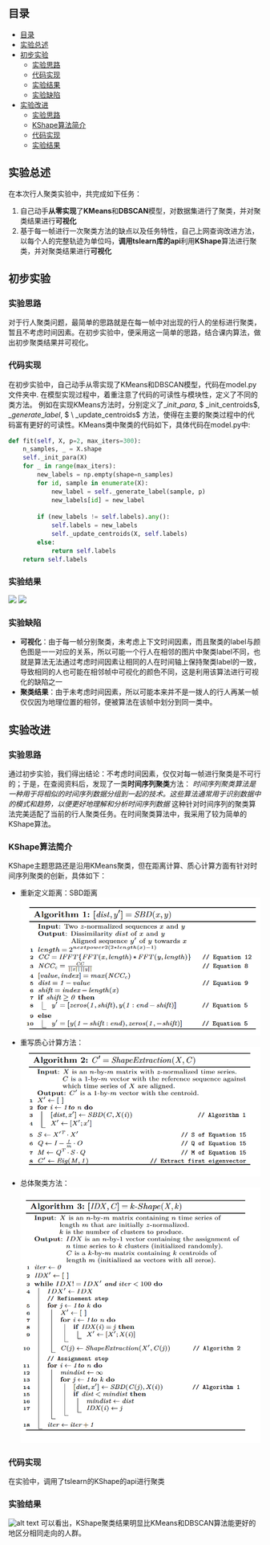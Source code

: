 ## 目录
- [目录](#目录)
- [实验总述](#实验总述)
- [初步实验](#初步实验)
  - [实验思路](#实验思路)
  - [代码实现](#代码实现)
  - [实验结果](#实验结果)
  - [实验缺陷](#实验缺陷)
- [实验改进](#实验改进)
  - [实验思路](#实验思路-1)
  - [KShape算法简介](#kshape算法简介)
  - [代码实现](#代码实现-1)
  - [实验结果](#实验结果-1)

## 实验总述
在本次行人聚类实验中，共完成如下任务：
1. 自己动手**从零实现**了**KMeans**和**DBSCAN**模型，对数据集进行了聚类，并对聚类结果进行**可视化**
2. 基于每一帧进行一次聚类方法的缺点以及任务特性，自己上网查询改进方法，以每个人的完整轨迹为单位吗，**调用tslearn库的api**利用**KShape**算法进行聚类，并对聚类结果进行**可视化**

## 初步实验
### 实验思路
对于行人聚类问题，最简单的思路就是在每一帧中对出现的行人的坐标进行聚类，暂且不考虑时间因素。在初步实验中，便采用这一简单的思路，结合课内算法，做出初步聚类结果并可视化。

### 代码实现
在初步实验中，自己动手从零实现了KMeans和DBSCAN模型，代码在model.py文件夹中.
在模型实现过程中，着重注意了代码的可读性与模块性，定义了不同的类方法。
例如在实现KMeans方法时，分别定义了$\_init\_para$, $ \_init\_centroids$, $\_generate\_label$, $ \ \_update\_centroids$ 方法，使得在主要的聚类过程中的代码富有更好的可读性。KMeans类中聚类的代码如下，具体代码在model.py中:
```python
def fit(self, X, p=2, max_iters=300):
    n_samples, _ = X.shape
    self._init_para(X)
    for _ in range(max_iters):
        new_labels = np.empty(shape=n_samples)
        for id, sample in enumerate(X):
            new_label = self._generate_label(sample, p)
            new_labels[id] = new_label

        if (new_labels != self.labels).any():
            self.labels = new_labels
            self._update_centroids(X, self.labels)
        else:
            return self.labels
    return self.labels
```

### 实验结果
<img src="./video/KMeans.gif?raw=true" width="400"/>
<img src="./video/DBSCAN.gif?raw=true" width="400"/>

### 实验缺陷
- **可视化**：由于每一帧分别聚类，未考虑上下文时间因素，而且聚类的label与颜色图是一一对应的关系，所以可能一个行人在相邻的图片中聚类label不同，也就是算法无法通过考虑时间因素让相同的人在时间轴上保持聚类label的一致，导致相同的人也可能在相邻帧中可视化的颜色不同，这是利用该算法进行可视化的缺陷之一
- **聚类结果**：由于未考虑时间因素，所以可能本来并不是一拨人的行人再某一帧仅仅因为地理位置的相邻，便被算法在该帧中划分到同一类中。

## 实验改进
### 实验思路
通过初步实验，我们得出结论：不考虑时间因素，仅仅对每一帧进行聚类是不可行的；于是，在查阅资料后，发现了一类**时间序列聚类**方法：
*时间序列聚类算法是一种用于将相似的时间序列数据分组到一起的技术。这些算法通常用于识别数据中的模式和趋势，以便更好地理解和分析时间序列数据*
这种针对时间序列的聚类算法完美适配了当前的行人聚类任务。在时间聚类算法中，我采用了较为简单的KShape算法。

### KShape算法简介
KShape主题思路还是沿用KMeans聚类，但在距离计算、质心计算方面有针对时间序列聚类的创新，具体如下：
- 重新定义距离：SBD距离
![alt text](images/report/image.png)
- 重写质心计算方法：
![alt text](images/report/image-1.png)
- 总体聚类方法：
![alt text](images/report/image-2.png)

### 代码实现
在实验中，调用了tslearn的KShape的api进行聚类

### 实验结果
![alt text](video/KShape.gif)
可以看出，KShape聚类结果明显比KMeans和DBSCAN算法能更好的地区分相同走向的人群。